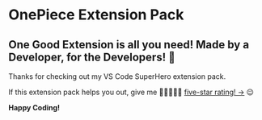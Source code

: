 # OnePiece Extension Pack

## One Good Extension is all you need! Made by a Developer, for the Developers! 💜

Thanks for checking out my VS Code SuperHero extension pack.

If this extension pack helps you out, give me 🌟🌟🌟🌟🌟 [five-star rating! →](https://marketplace.visualstudio.com/items?itemName=Mittranj.one-piece-extension-pack&ssr=false#review-details) 😉

**Happy Coding!**
